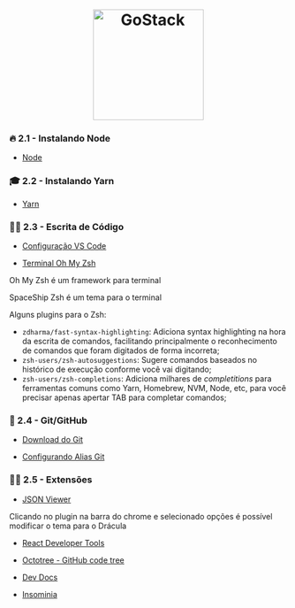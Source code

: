 <h1 align="center">
    <img alt="GoStack" src="https://rocketseat-cdn.s3-sa-east-1.amazonaws.com/bootcamp-header.png" width="200px" />
</h1>

### 🔥 2.1 - Instalando Node

- [Node](https://nodejs.org/en/download/)

### 🎓 2.2 - Instalando Yarn

- [Yarn](https://classic.yarnpkg.com/en/docs/install/)

### 👨‍🎓 2.3 - Escrita de Código

- [Configuração VS Code](https://www.notion.so/Visual-Studio-Code-e0d3c48eebdd4df586c4ba8c12cf5a7a)


- [Terminal Oh My Zsh](https://www.notion.so/Configurando-o-Terminal-c3dcaf4c54a241228288b513c4e936b4)

<p>Oh My Zsh é um framework para terminal</p>

<p>SpaceShip Zsh é um tema para o terminal</p>

<p>Alguns plugins para o Zsh:</p>

- `zdharma/fast-syntax-highlighting`: Adiciona syntax highlighting na hora da escrita de comandos, facilitando principalmente o reconhecimento de comandos que foram digitados de forma incorreta;
- `zsh-users/zsh-autosuggestions`: Sugere comandos baseados no histórico de execução conforme você vai digitando;
- `zsh-users/zsh-completions`: Adiciona milhares de *completitions* para ferramentas comuns como Yarn, Homebrew, NVM, Node, etc, para você precisar apenas apertar TAB para completar comandos;


### 🥇 2.4 - Git/GitHub

- [Download do Git](https://git-scm.com/downloads)

- [Configurando Alias Git](https://gist.github.com/diego3g/2b563e54e82bed5530d8346b89a701ab)


### 👨‍🏫 2.5 - Extensões

- [JSON Viewer](https://chrome.google.com/webstore/detail/json-viewer/gbmdgpbipfallnflgajpaliibnhdgobh?hl=pt-BR)
<p>Clicando no plugin na barra do chrome e selecionado opções é possível modificar o tema para o Drácula</p>

- [React Developer Tools](https://chrome.google.com/webstore/detail/react-developer-tools/fmkadmapgofadopljbjfkapdkoienihi)

- [Octotree - GitHub code tree](https://chrome.google.com/webstore/detail/octotree-github-code-tree/bkhaagjahfmjljalopjnoealnfndnagc?hl=pt-BR)

- [Dev Docs](https://devdocs.io/)

- [Insominia](https://insomnia.rest/download/core/?&ref=https%3A%2F%2Fwww.google.com%2F)
